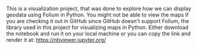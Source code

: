 This is a visualization project, that was done to explore how we can display geodata using Folium in Python. You might not be able to view the maps if you are checking it out in GitHub since GitHub doesn't support Folium, the library used in this project for visualizing maps in Python. Either download the notebook and run it on your local machine or you can  copy the link and render it at: https://nbviewer.jupyter.org/
